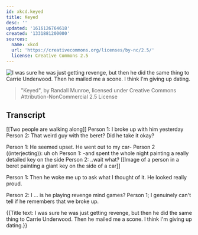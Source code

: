 ```yaml
---
id: xkcd.keyed
title: Keyed
desc: ''
updated: '1616126764618'
created: '1331881200000'
sources:
  name: xkcd
  url: 'https://creativecommons.org/licenses/by-nc/2.5/'
  license: Creative Commons 2.5
---
```

![I was sure he was just getting revenge, but then he did the same thing to Carrie Underwood. Then he mailed me a scone. I think I'm giving up dating.](https://imgs.xkcd.com/comics/keyed.png)
> "Keyed", by Randall Munroe, licensed under Creative Commons Attribution-NonCommercial 2.5 License

## Transcript
[[Two people are walking along]]
Person 1: I broke up with him yesterday
Person 2: That weird guy with the beret? Did he take it okay?

Person 1: He seemed upset. He went out to my car-
Person 2 ((interjecting)): uh oh
Person 1: -and spent the whole night painting a really detailed key on the side
Person 2: ..wait what?
[[Image of a person in a beret painting a giant key on the side of a car]]

Person 1: Then he woke me up to ask what I thought of it. He looked really proud. 

Person 2: I ... is he playing revenge mind games?
Person 1; I genuinely can't tell if he remembers that we broke up.

{{Title text: I was sure he was just getting revenge, but then he did the same thing to Carrie Underwood. Then he mailed me a scone. I think I'm giving up dating.}}
